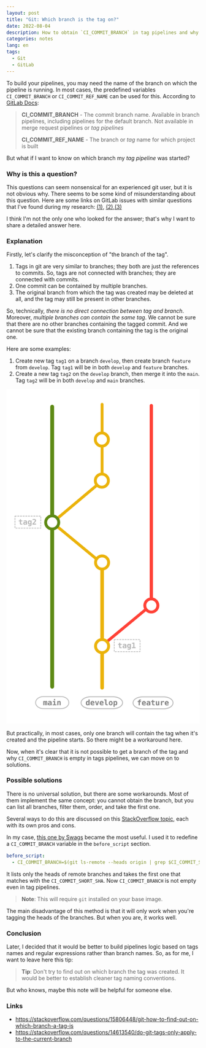 ```yaml
---
layout: post
title: "Git: Which branch is the tag on?"
date: 2022-08-04
description: How to obtain `CI_COMMIT_BRANCH` in tag pipelines and why it can be a bad idea
categories: notes
lang: en
tags:
  - Git
  - GitLab
---
```


To build your pipelines, you may need the name of the branch on which the pipeline is running. In most cases, the predefined variables `CI_COMMIT_BRANCH` or `CI_COMMIT_REF_NAME` can be used for this. According to [GitLab Docs](https://docs.gitlab.com/ee/ci/variables/predefined_variables.html):

> **CI_COMMIT_BRANCH** - The commit branch name. Available in branch pipelines, including pipelines for the default branch. Not available in merge request pipelines or *tag pipelines*
> 
> **CI_COMMIT_REF_NAME** - The branch or *tag* name for which project is built

But what if I want to know on which branch my *tag pipeline* was started?

### Why is this a question?

This questions can seem nonsensical for an experienced git user, but it is not obvious why. There seems to be some kind of misunderstanding about this question. Here are some links on GitLab issues with similar questions that I've found during my research: [(1)](https://gitlab.com/gitlab-org/gitlab/-/issues/34578#note_375830333), [(2)](https://gitlab.com/gitlab-org/gitlab-runner/-/issues/26548),[(3)](https://gitlab.com/gitlab-org/gitlab-foss/-/issues/27818)

I think I'm not the only one who looked for the answer; that's why I want to share a detailed answer here.

### Explanation

Firstly, let's clarify the misconception of "the branch of the tag". 

1. Tags in git are very similar to branches; they both are just the references to commits. So, tags are not connected with branches; they are connected with commits. 
2. One commit can be contained by multiple branches. 
3. The original branch from which the tag was created may be deleted at all, and the tag may still be present in other branches.

So, technically, *there is no direct connection between tag and branch*. Moreover, *multiple branches can contain the same tag*. We cannot be sure that there are no other branches containing the tagged commit. And we cannot be sure that the existing branch containing the tag is the original one.

Here are some examples: 
1. Create new tag `tag1` on a branch `develop`, then create branch `feature` from `develop`. Tag `tag1` will be in both `develop` and `feature` branches. 
2. Create a new tag `tag2` on the `develop` branch, then merge it into the `main`. Tag `tag2` will be in both `develop` and `main` branches.

![Git Tags Example](/data/images/posts/git_tags.png)

But practically, in most cases, only one branch will contain the tag when it's created and the pipeline starts. So there might be a workaround here.

Now, when it's clear that it is not possible to get a branch of the tag and why `CI_COMMIT_BRANCH` is empty in tags pipelines, we can move on to solutions.

### Possible solutions

There is no universal solution, but there are some workarounds. Most of them implement the same concept: you cannot obtain the branch, but you can list all branches, filter them, order, and take the first one.

Several ways to do this are discussed on this [StackOverflow topic](https://stackoverflow.com/questions/15806448/git-how-to-find-out-on-which-branch-a-tag-is), each with its own pros and cons.

In my case, [this one by Swags](https://stackoverflow.com/a/62302147) became the most useful. I used it to redefine a `CI_COMMIT_BRANCH` variable in the `before_script` section.

```yaml
before_script:
  - CI_COMMIT_BRANCH=$(git ls-remote --heads origin | grep $CI_COMMIT_SHORT_SHA  | sed "s/.*\///")
```

It lists only the heads of remote branches and takes the first one that matches with the `CI_COMMIT_SHORT_SHA`. Now `CI_COMMIT_BRANCH` is not empty even in tag pipelines.

> **Note**: This will require `git` installed on your base image.

The main disadvantage of this method is that it will only work when you're tagging the heads of the branches. But when you are, it works well.
### Conclusion

Later, I decided that it would be better to build pipelines logic based on tags names and regular expressions rather than branch names. So, as for me, I want to leave here this tip:

> **Tip**: Don't try to find out on which branch the tag was created. It would be better to establish cleaner tag naming conventions.

But who knows, maybe this note will be helpful for someone else.

### Links

- <https://stackoverflow.com/questions/15806448/git-how-to-find-out-on-which-branch-a-tag-is>
- <https://stackoverflow.com/questions/14613540/do-git-tags-only-apply-to-the-current-branch>
